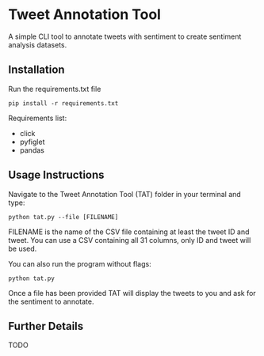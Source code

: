 # Tweet Annotation Tool
A simple CLI tool to annotate tweets with sentiment to create sentiment analysis datasets.

## Installation

Run the requirements.txt file

`pip install -r requirements.txt`

Requirements list:

* click
* pyfiglet
* pandas

## Usage Instructions

Navigate to the Tweet Annotation Tool (TAT) folder in your terminal and type:

`python tat.py --file [FILENAME]`

FILENAME is the name of the CSV file containing at least the tweet ID and tweet. You can use a CSV containing all 31 columns, only ID and tweet will be used.

You can also run the program without flags:

`python tat.py`

Once a file has been provided TAT will display the tweets to you and ask for the sentiment to annotate.

## Further Details

TODO
